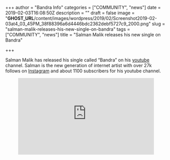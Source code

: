 +++
author = "Bandra Info"
categories = ["COMMUNITY", "news"]
date = 2019-02-03T16:08:50Z
description = ""
draft = false
image = "__GHOST_URL__/content/images/wordpress/2019/02/Screenshot2019-02-03at4_03_45PM_38f88396a6d4446bdc2362debf5727c9_2000.png"
slug = "salman-malik-releases-his-new-single-on-bandra"
tags = ["COMMUNITY", "news"]
title = "Salman Malik releases his new single on Bandra"

+++


<p>Salman Malik has released his single called &#8220;Bandra&#8221; on his <a href="https://www.youtube.com/watch?v=s30ha-GvPT8">youtube</a> channel. Salman is the new generation of internet artist with over 27k follows on <a href="https://www.instagram.com/salman_malik_official/">Instagram</a> and about 1100 subscribers for his youtube channel.</p>
<figure class="video regular">
<div class="embed-container">
<div style="max-width: 100%; position: relative; padding-top: 56.25%;"><iframe width="480" height="270" src="https://www.youtube.com/embed/s30ha-GvPT8?feature=oembed" frameborder="0" allow="accelerometer; autoplay; encrypted-media; gyroscope; picture-in-picture" allowfullscreen="" style="position: absolute; top: 0px; left: 0px; width: 100%; height: 100%;"></iframe></div>
</div>
</figure>
<p><!-- strchf script --><script>        if(window.strchfSettings === undefined) window.strchfSettings = {};    window.strchfSettings.stats = {url: "https://urban-wiz.storychief.io/salman-malik-releases-his-new-single-on-bandra?id=686356457&type=2",title: "Salman Malik releases his new single on Bandra",id: "5898643e-cb57-4197-adf1-22d855b8bf1d"};            (function(d, s, id) {      var js, sjs = d.getElementsByTagName(s)[0];      if (d.getElementById(id)) {window.strchf.update(); return;}      js = d.createElement(s); js.id = id;      js.src = "https://d37oebn0w9ir6a.cloudfront.net/scripts/v0/strchf.js";      js.async = true;      sjs.parentNode.insertBefore(js, sjs);    }(document, 'script', 'storychief-jssdk'))    </script><!-- End strchf script --></p>



